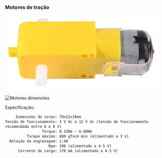 ### Motores de tração

![Motores de tração](../imgs/Motor%20DC.jpg)

![Motores dimensões](../imgs/Motor%20DC%20dimensões.jpg)


Especificação:

         Dimensões do corpo: 70x22x18mm
    Tensão de funcionamento: 3 V dc a 12 V dc (tensão de funcionamento recomendada entre 6 e 8 V)
                     Torque: 0.15Nm ~ 0.60Nm
              Torque máximo: 800 gfxcm min (alimentado a 3 V)
      Relação da engrenagem: 1:48
                        Rpm: 200 (alimentado a 4.5 V)
          Corrente de carga: 170 mA (alimentado a 4.5 V)

